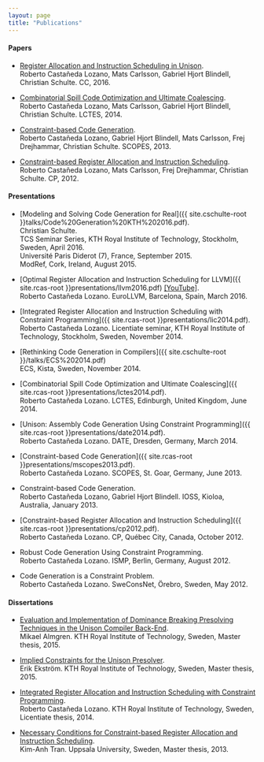 ```yaml
---
layout: page
title: "Publications"
---
```


#### Papers

- [Register Allocation and Instruction Scheduling in Unison](http://urn.kb.se/resolve?urn=urn:nbn:se:kth:diva-183393).<br />
  Roberto Castañeda Lozano, Mats Carlsson, Gabriel Hjort Blindell, Christian Schulte.
  CC, 2016.

- [Combinatorial Spill Code Optimization and Ultimate Coalescing](http://urn.kb.se/resolve?urn=urn:nbn:se:kth:diva-154398).<br />
  Roberto Castañeda Lozano, Mats Carlsson, Gabriel Hjort Blindell, Christian Schulte.
  LCTES, 2014.

- [Constraint-based Code Generation](http://urn.kb.se/resolve?urn=urn:nbn:se:kth:diva-125069).<br />
  Roberto Castañeda Lozano, Gabriel Hjort Blindell, Mats Carlsson, Frej Drejhammar, Christian Schulte.
  SCOPES, 2013.

- [Constraint-based Register Allocation and Instruction Scheduling](http://urn.kb.se/resolve?urn=urn:nbn:se:kth:diva-104554).<br />
  Roberto Castañeda Lozano, Mats Carlsson, Frej Drejhammar, Christian Schulte.
  CP, 2012.

#### Presentations

- [Modeling and Solving Code Generation for Real]({{ site.cschulte-root }}talks/Code%20Generation%20KTH%202016.pdf).<br />
  Christian Schulte.<br />
  TCS Seminar Series, KTH Royal Institute of Technology, Stockholm, Sweden, April 2016.<br />
  Université Paris Diderot (7), France, September 2015.<br />
  ModRef, Cork, Ireland, August 2015.

- [Optimal Register Allocation and Instruction Scheduling for LLVM]({{ site.rcas-root }}presentations/llvm2016.pdf) [[YouTube]](https://www.youtube.com/watch?v=TkanbGAG_Fo).<br />
  Roberto Castañeda Lozano.
  EuroLLVM, Barcelona, Spain, March 2016.

- [Integrated Register Allocation and Instruction Scheduling with Constraint Programming]({{ site.rcas-root }}presentations/lic2014.pdf).<br />
  Roberto Castañeda Lozano.
  Licentiate seminar, KTH Royal Institute of Technology, Stockholm, Sweden, November 2014.

- [Rethinking Code Generation in Compilers]({{ site.cschulte-root }}/talks/ECS%202014.pdf)<br />
  ECS, Kista, Sweden, November 2014.

- [Combinatorial Spill Code Optimization and Ultimate Coalescing]({{ site.rcas-root }}presentations/lctes2014.pdf).<br />
  Roberto Castañeda Lozano.
  LCTES, Edinburgh, United Kingdom, June 2014.

- [Unison: Assembly Code Generation Using Constraint Programming]({{ site.rcas-root }}presentations/date2014.pdf).<br />
  Roberto Castañeda Lozano.
  DATE, Dresden, Germany, March 2014.

- [Constraint-based Code Generation]({{ site.rcas-root }}presentations/mscopes2013.pdf).<br />
  Roberto Castañeda Lozano.
  SCOPES, St. Goar, Germany, June 2013.

- Constraint-based Code Generation.<br />
  Roberto Castañeda Lozano, Gabriel Hjort Blindell.
  IOSS, Kioloa, Australia, January 2013.

- [Constraint-based Register Allocation and Instruction Scheduling]({{ site.rcas-root }}presentations/cp2012.pdf).<br />
  Roberto Castañeda Lozano.
  CP, Qu&eacute;bec City, Canada, October 2012.

- Robust Code Generation Using Constraint Programming.<br />
  Roberto Castañeda Lozano.
  ISMP, Berlin, Germany, August 2012.

- Code Generation is a Constraint Problem.<br />
  Roberto Castañeda Lozano.
  SweConsNet, &Ouml;rebro, Sweden, May 2012.

#### Dissertations

- [Evaluation and Implementation of Dominance Breaking Presolving Techniques in the Unison Compiler Back-End](http://urn.kb.se/resolve?urn=urn:nbn:se:kth:diva-175835).<br />
  Mikael Almgren.
  KTH Royal Institute of Technology, Sweden, Master thesis, 2015.

- [Implied Constraints for the Unison Presolver](http://urn.kb.se/resolve?urn=urn:nbn:se:kth:diva-175838).<br />
  Erik Ekstr&ouml;m.
  KTH Royal Institute of Technology, Sweden, Master thesis, 2015.

- [Integrated Register Allocation and Instruction Scheduling with Constraint Programming](http://urn.kb.se/resolve?urn=urn:nbn:se:kth:diva-154599).<br />
  Roberto Castañeda Lozano.
  KTH Royal Institute of Technology, Sweden, Licentiate thesis, 2014.

- [Necessary Conditions for Constraint-based Register Allocation and Instruction Scheduling](http://urn.kb.se/resolve?urn=urn:nbn:se:uu:diva-209267).<br />
  Kim-Anh Tran.
  Uppsala University, Sweden, Master thesis, 2013.